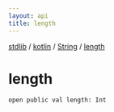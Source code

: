 ```yaml
---
layout: api
title: length
---
```

[stdlib](../../index.md) / [kotlin](../index.md) / [String](index.md) / [length](length.md)

# length

```
open public val length: Int
```

